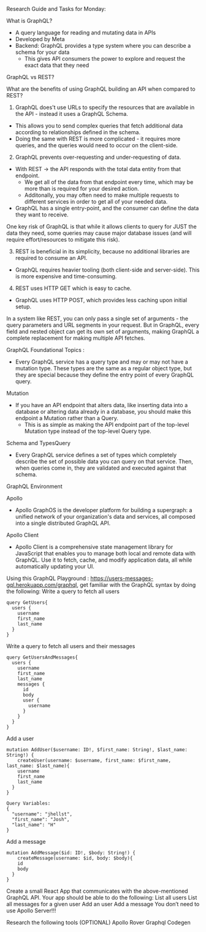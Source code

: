 Research Guide  and Tasks for Monday:

What is GraphQL?
- A query language for reading and mutating data in APIs
- Developed by Meta
- Backend: GraphQL provides a type system where you can describe a schema for your data
    - This gives API consumers the power to explore and request the exact data that they need


GraphQL vs REST?

What are the benefits of using GraphQL building an API  when compared to REST?
1) GraphQL does't use URLs to specify the resources that are available in the API - instead it uses a GraphQL Schema.
- This allows you to send complex queries that fetch additional data according to relationships defined in the schema.
- Doing the same with REST is more complicated - it requires more queries, and the queries would need to occur on the client-side.

2) GraphQL prevents over-requesting and under-requesting of data.
- With REST -> the API responds with the total data entity from that endpoint.
    - We get all of the data from that endpoint every time, which may be more than is required for your desired action.
    - Additonally, you may often need to make multiple requests to different services in order to get all of your needed data.
- GraphQL has a single entry-point, and the consumer can define the data they want to receive.

One key risk of GraphQL is that while it allows clients to query for JUST the data they need, some queries may cause major database issues (and will require effort/resources to mitigate this risk).

3) REST is beneficial in its simplicity, because no additional libraries are required to consume an API.
- GraphQL requires heavier tooling (both client-side and server-side). This is more expensive and time-consuming.

4) REST uses HTTP GET which is easy to cache.
- GraphQL uses HTTP POST, which provides less caching upon initial setup.

In a system like REST, you can only pass a single set of arguments - the query parameters and URL segments in your request.
But in GraphQL, every field and nested object can get its own set of arguments, making GraphQL a complete replacement for making multiple API fetches.


GraphQL Foundational Topics :
- Every GraphQL service has a query type and may or may not have a mutation type. These types are the same as a regular object type, but they are special because they define the entry point of every GraphQL query.

Mutation
- If you have an API endpoint that alters data, like inserting data into a database or altering data already in a database, you should make this endpoint a Mutation rather than a Query.
    - This is as simple as making the API endpoint part of the top-level Mutation type instead of the top-level Query type.

Schema and TypesQuery
- Every GraphQL service defines a set of types which completely describe the set of possible data you can query on that service. Then, when queries come in, they are validated and executed against that schema.


GraphQL Environment

Apollo
- Apollo GraphOS is the developer platform for building a supergraph: a unified network of your organization's data and services, all composed into a single distributed GraphQL API.

Apollo Client
- Apollo Client is a comprehensive state management library for JavaScript that enables you to manage both local and remote data with GraphQL. Use it to fetch, cache, and modify application data, all while automatically updating your UI.



Using this GraphQL Playground : ​​https://users-messages-gql.herokuapp.com/graphql, get familiar with the GraphQL syntax by doing the following:
Write a query to fetch all users
```
query GetUsers{
  users {
    username
    first_name
    last_name
  }
}
```

Write a query to fetch all users and their messages
```
query GetUsersAndMessages{
  users {
    username
    first_name
    last_name
    messages {
      id
      body
      user {
        username
      }
    }
  }
}
```

Add a user
```
mutation AddUser($username: ID!, $first_name: String!, $last_name: String!) {
	createUser(username: $username, first_name: $first_name, last_name: $last_name){
    username
    first_name
    last_name
  }
}

Query Variables:
{
  "username": "jhellst",
  "first_name": "Josh",
  "last_name": "H"
}
```


Add a message
```
mutation AddMessage($id: ID!, $body: String!) {
	createMessage(username: $id, body: $body){
    id
    body
  }
}
```

Create a small React App that communicates with the above-mentioned GraphQL API. Your app should be able to do the following:
List all users
List all messages for a given user
Add an user
Add  a message
	You don’t need to use Apollo Server!!!

Research the following tools (OPTIONAL)
Apollo Rover
Graphql Codegen
